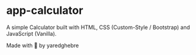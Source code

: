 # app-calculator

A simple Calculator built with HTML, CSS (Custom-Style / Bootstrap) and JavaScript (Vanilla).

Made with 🖤 by yaredghebre
